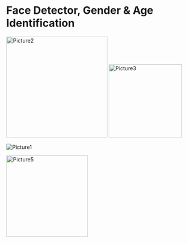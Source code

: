 # Face Detector, Gender & Age Identification


<img width="269" alt="Picture2" src="https://github.com/arminn84/Machine-Learning/assets/150948007/10603a67-ee43-42e7-bf67-187ea67ced3d">


<img width="195" alt="Picture3" src="https://github.com/arminn84/Machine-Learning/assets/150948007/49bc86df-6423-4597-91e5-7ca2fe8647ad">


![Picture1](https://github.com/arminn84/Machine-Learning/assets/150948007/4a85ee81-50a7-430c-b3ed-44c5ebf58971)


<img width="217" alt="Picture5" src="https://github.com/arminn84/Machine-Learning/assets/150948007/c1e35eec-2672-4c9d-9e36-7e2ca41b9bbb">




